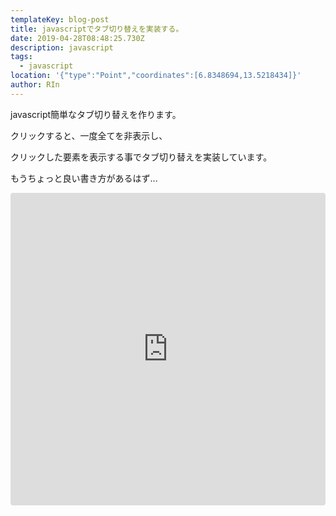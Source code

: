 ```yaml
---
templateKey: blog-post
title: javascriptでタブ切り替えを実装する。
date: 2019-04-28T08:48:25.730Z
description: javascript
tags:
  - javascript
location: '{"type":"Point","coordinates":[6.8348694,13.5218434]}'
author: RIn
---
```

javascript簡単なタブ切り替えを作ります。

クリックすると、一度全てを非表示し、

クリックした要素を表示する事でタブ切り替えを実装しています。

もうちょっと良い書き方があるはず...

<iframe src="https://codesandbox.io/embed/5wp20l9r1x?fontsize=14" title="5wp20l9r1x" style="width:100%; height:500px; border:0; border-radius: 4px; overflow:hidden;" sandbox="allow-modals allow-forms allow-popups allow-scripts allow-same-origin"></iframe>
